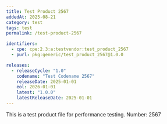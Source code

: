 ```yaml
---
title: Test Product 2567
addedAt: 2025-08-21
category: test
tags: test
permalink: /test-product-2567

identifiers:
  - cpe: cpe:2.3:a:testvendor:test_product_2567
  - purl: pkg:generic/test_product_2567@1.0.0

releases:
  - releaseCycle: "1.0"
    codename: "Test Codename 2567"
    releaseDate: 2025-01-01
    eol: 2026-01-01
    latest: "1.0.0"
    latestReleaseDate: 2025-01-01
---
```


This is a test product file for performance testing. Number: 2567
